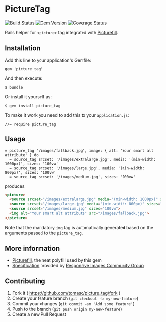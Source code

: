 # PictureTag

[![Build Status](https://travis-ci.org/tomasc/picture_tag.svg)](https://travis-ci.org/tomasc/picture_tag) [![Gem Version](https://badge.fury.io/rb/picture_tag.svg)](http://badge.fury.io/rb/picture_tag) [![Coverage Status](https://img.shields.io/coveralls/tomasc/picture_tag.svg)](https://coveralls.io/r/tomasc/picture_tag)

Rails helper for `<picture>` tag integrated with [Picturefill](http://scottjehl.github.io/picturefill/).

## Installation

Add this line to your application's Gemfile:

    gem 'picture_tag'

And then execute:

    $ bundle

Or install it yourself as:

    $ gem install picture_tag

To make it work you need to add this to your `application.js`:

    //= require picture_tag

## Usage

```Slim
= picture_tag '/images/fallback.jpg', image: { alt: 'Your smart alt attribute' } do
  = source_tag srcset: '/images/extralarge.jpg', media: '(min-width: 1000px)', sizes: '100vw'
  = source_tag srcset: '/images/large.jpg', media: '(min-width: 800px)', sizes: '100vw'
  = source_tag srcset: '/images/medium.jpg', sizes: '100vw'
```

produces

```HTML
<picture>
  <source srcset="/images/extralarge.jpg" media="(min-width: 1000px)" sizes="100vw">
  <source srcset="/images/large.jpg" media="(min-width: 800px)" sizes="100vw" >
  <source srcset="/images/medium.jpg" sizes="100vw">
  <img alt="Your smart alt attribute" src="/images/fallback.jpg">
</picture>
```

Note that the mandatory `img` tag is automatically generated based on the arguments passed to the `picture_tag`.

## More information

* [Picturefill](http://scottjehl.github.io/picturefill/), the neat polyfill used by this gem
* [Specification](http://picture.responsiveimages.org/) provided by [Responsive Images Community Group](http://responsiveimages.org)

## Contributing

1. Fork it ( https://github.com/tomasc/picture_tag/fork )
2. Create your feature branch (`git checkout -b my-new-feature`)
3. Commit your changes (`git commit -am 'Add some feature'`)
4. Push to the branch (`git push origin my-new-feature`)
5. Create a new Pull Request
